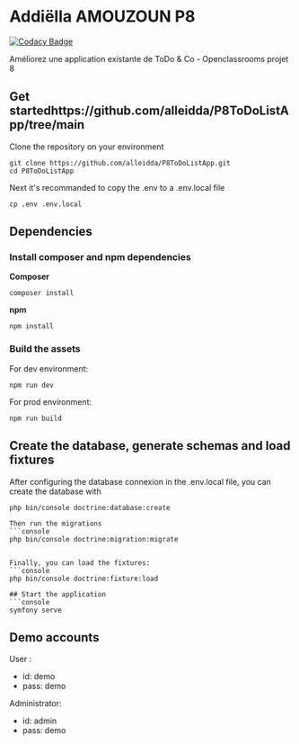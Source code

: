 # Addiëlla AMOUZOUN P8

[![Codacy Badge](https://api.codacy.com/project/badge/Grade/1ee7d87384ec419992815b2a2b0f0f7c)](https://app.codacy.com/gh/alleidda/P8ToDoListApp?utm_source=github.com&utm_medium=referral&utm_content=alleidda/P8ToDoListApp&utm_campaign=Badge_Grade)

Améliorez une application existante de ToDo & Co - Openclassrooms projet 8


## Get startedhttps://github.com/alleidda/P8ToDoListApp/tree/main

Clone the repository on your environment
```console
git clone https://github.com/alleidda/P8ToDoListApp.git
cd P8ToDoListApp
```

Next it's recommanded to copy the .env to a .env.local file
```console
cp .env .env.local
```

## Dependencies

### Install composer and npm dependencies

**Composer**
```console
composer install
```

**npm**
```console
npm install
```

### Build the assets

For dev environment:
```console
npm run dev
```

For prod environment:
```console
npm run build
```

## Create the database, generate schemas and load fixtures

After configuring the database connexion in the .env.local file, you can create the database with
```console
php bin/console doctrine:database:create

Then run the migrations
```console
php bin/console doctrine:migration:migrate


Finally, you can load the fixtures:
```console
php bin/console doctrine:fixture:load

## Start the application
```console
symfony serve
```


## Demo accounts

User :
- id: demo
- pass: demo

Administrator: 
- id: admin
- pass: demo


